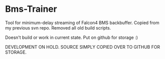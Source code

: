 Bms-Trainer
===========

Tool for minimum-delay streaming of Falcon4 BMS backbuffer.
Copied from my previous svn repo. Removed all old build scripts.

Doesn't build or work in current state. Put on github for storage :)

DEVELOPMENT ON HOLD. SOURCE SIMPLY COPIED OVER TO GITHUB FOR STORAGE.
